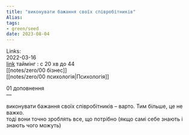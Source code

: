 ```yaml
---
title: "виконувати бажання своїх співробітників"
Alias: 
tags:
- green/seed
date: 2023-08-04
---
```

Links:  
2022-03-16  
[link](https://www.youtube.com/watch?v=XIMepPFpfVY)  таймінг : с 20 хв до 44  
[[notes/zero/00 бізнес]]  
[[notes/zero/00 психологія|Психологія]]

01 доповнення  
—

виконувати бажання своїх співробітників – варто. Тим більше, це не важко.  
тоді вони точно зроблять все, що потрібно (якщо самі себе знають і знають чого можуть)


